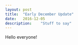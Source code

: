 ```yaml
---
layout: post
title:  "Early December Update"
date:   2016-12-05
description:	"Stuff to say"
---
```


Hello everyone!

